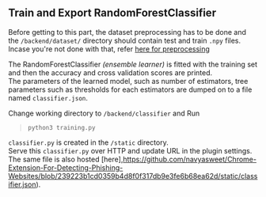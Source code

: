 ## Train and Export RandomForestClassifier

Before getting to this part, the dataset preprocessing has to be done and the `/backend/dataset/` directory should contain test and train `.npy` files.  
Incase you're not done with that, refer [here for preprocessing](../dataset/)

The RandomForestClassifier *(ensemble learner)* is fitted with the training set and then the accuracy and cross validation scores are printed.  
The parameters of the learned model, such as number of estimators, tree parameters such as thresholds for each estimators are dumped on to a file named `classifier.json`.

Change working directory to `/backend/classifier` and Run    
> `python3 training.py`

`classifier.py` is created in the `/static` directory.  
Serve this `classifier.py` over HTTP and update URL in the plugin settings.  
The same file is also hosted [here],https://github.com/navyasweet/Chrome-Extension-For-Detecting-Phishing-Websites/blob/239223b1cd0359b4d8f0f317db9e3fe6b68ea62d/static/classifier.json).
